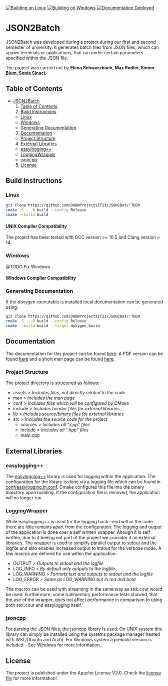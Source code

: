 [![Building on Linux](https://github.com/DHBWProjectsIT23/JSON2Bat/actions/workflows/cmake-linux.yml/badge.svg?branch=main)](https://github.com/DHBWProjectsIT23/JSON2Bat/actions/workflows/cmake-linux.yml)
[![Building on Windows](https://github.com/DHBWProjectsIT23/JSON2Bat/actions/workflows/cmake-windows.yml/badge.svg?branch=main)](https://github.com/DHBWProjectsIT23/JSON2Bat/actions/workflows/cmake-windows.yml) 
[![Documentation Deployed](https://github.com/DHBWProjectsIT23/JSON2Bat/actions/workflows/doxygenPages.yml/badge.svg)](https://github.com/DHBWProjectsIT23/JSON2Bat/actions/workflows/doxygenPages.yml)
# JSON2Batch

JSON2Batch was developed during a project during our first and second
semester of university.
It generates batch files from JSON files, which can spawn terminals or
applications, that run under certain parameters specified within the
JSON file.

The project was carried out by **Elena Schwarzbach, Max Rodler, Simon Blum, Sonia Sinaci**.

## Table of Contents

<!--toc:start-->
- [JSON2Batch](#projectname)
  1. [Table of Contents](#table-of-contents)
  2. [Build Instructions](#build-instructions)
    - [Linux](#linux)
    - [Windows](#windows)
    - [Generating Documentation](#generating-documentation)
  3. [Documentation](#documentation)
    - [Project Structure](#project-structure)
  4. [External Libraries](#external-libraries)
    - [easylogging++](#easylogging)
    - [LoggingWrapper](#loggingwrapper)
    - [jsoncpp](#jsoncpp)
  5. [License](#license)
<!--toc:end-->


## Build Instructions

### Linux

```sh
git clone https://github.com/DHBWProjectsIT23/JSON2Bat/!TODO
cmake -S . -B build --config Release
cmake --build build
```

#### UNIX Compiler Compatibility

The project has been tested with GCC version >= 10.5 and Clang version > 14.

### Windows

@TODO Fix Windows

#### Windows Compiler Compatibility

### Generating Documentation

If the *doxygen* executable is installed local documentation can be
generated using:

```sh
git clone https://github.com/DHBWProjectsIT23/JSON2Bat/!TODO
cmake -S . -B build --config Release
cmake --build build --target doxygen_build
```

## Documentation

The documentation for this project can be found
[here](https://dhbwprojectsit23.github.io/JSON2Bat).
A PDF version can be found [here]() and a short man page can be found [here]().

### Project Structure

The project directory is structured as follows:

- assets > *Includes files, not directly related to the code*
- man > *Includes the man page*
- conf > *Includes files which will be configured by CMake*
- include > *Includes header files for external libraries*
- lib > *Includes source/binary files for external libraries*
- src > *Includes the source code for the project*
  - sources > *Includes all ".cpp" files*
  - include > *Includes all ".hpp" files*
  - main.cpp

## External Libraries

### easylogging++

The [easylogging++](https://github.com/abumq/easyloggingpp) library is used for logging within the application.
The configuration for the library is done via a logging file which can be found in [conf/easylogging.in.conf](conf/easylogging.in.conf).
Cmake configures this file into the binary directory upon building. If the configuration file is removed,
the application will
no longer run.

### LoggingWrapper

While easylogging++ is used for the logging back--end
within the code there are little remains apart from the configuration.
The logging and output of the application is done over a self written wrapper. 
Altough it is self written, due to it beeing not part of the project
we consider it an external libraries.
The wrapper is used to simplify parallel output to stdout and the logfile and also enables increased output to stdout for the verbose mode.
A few macros are defined for use within the application:

- OUTPUT > *Outputs to stdout and the logfile*
- LOG_INFO > *By default only outputs to the logfile*
- LOG_WARNING > *Formats text and outputs to stdout and the logfile*
- LOG_ERROR > *Same as LOG_WARNING but in red and bold*

The macros can be used with streaming in the same way as std::cout would be used.
Furthermore, some rudimentary performance tests showed, that the use of the wrapper, does not affect performance in
comparison to using both std::cout and easylogging itself.

### jsoncpp

For parsing the JSON files, the [jsoncpp](https://github.com/open-source-parsers/jsoncpp) library is used.
On UNIX system this library can simply be installed using the systems package manager (tested with WSL/Ubuntu and Arch).
For Windows system a prebuild version is included - See [Windows](#windows) for more information.

## License

The project is published under the Apache License V2.0.
Check the [license file](LICENSE) for more information!
